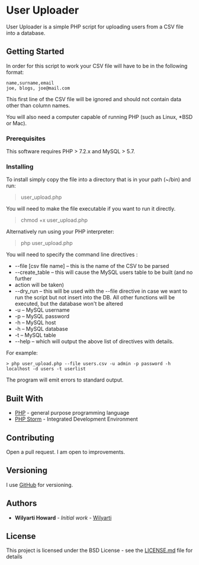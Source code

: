 # User Uploader

User Uploader is a simple PHP script for uploading users from a CSV file into a database.

## Getting Started

In order for this script to work your CSV file will have to be in the following format:

```
name,surname,email	
joe, blogs, joe@mail.com
```

This first line of the CSV file will be ignored and should not contain data other than column names.

You will also need a computer capable of running PHP (such as Linux, *BSD or Mac).
### Prerequisites

This software requires PHP > 7.2.x and MySQL > 5.7.

### Installing
To install simply copy the file into a directory that is in your path (~/bin) and run:
> user_upload.php

You will need to make the file executable if you want to run it directly.
> chmod +x user_upload.php

Alternatively run using your PHP interpreter:
> php user_upload.php

You will need to specify the command line directives :
- --file [csv file name] – this is the name of the CSV to be parsed
- --create_table – this will cause the MySQL users table to be built (and no further
- action will be taken)
- --dry_run – this will be used with the --file directive in case we want to run the
script but not insert into the DB. All other functions will be executed, but the
database won't be altered
- -u – MySQL username
- -p – MySQL password
- -h – MySQL host
- -h – MySQL database 
- -t – MySQL table 
- --help – which will output the above list of directives with details.

For example:
```
> php user_upload.php --file users.csv -u admin -p password -h localhost -d users -t userlist
```

The program will emit errors to standard output.

## Built With

* [PHP](https://php.net) - general purpose programming language
* [PHP Storm](https://www.jetbrains.com/phpstorm/) - Integrated Development Environment

## Contributing

Open a pull request. I am open to improvements.

## Versioning

I use [GitHub](https://github.com/) for versioning.

## Authors

* **Wilyarti Howard** - *Initial work* - [Wilyarti](http://wilyarti.com/)

## License

This project is licensed under the BSD License - see the [LICENSE.md](LICENSE.md) file for details

